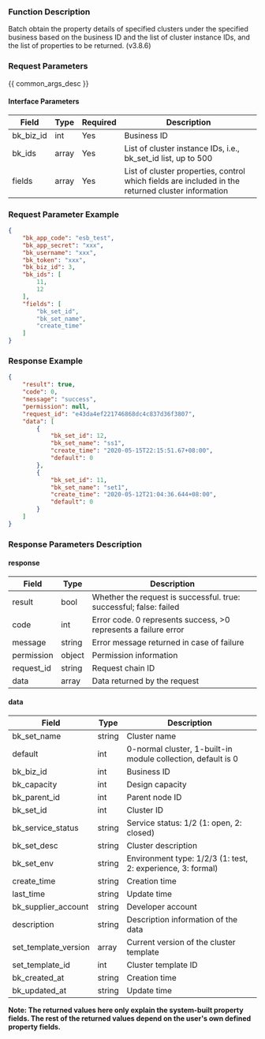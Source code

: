 ### Function Description

Batch obtain the property details of specified clusters under the specified business based on the business ID and the list of cluster instance IDs, and the list of properties to be returned. (v3.8.6)

### Request Parameters

{{ common_args_desc }}

#### Interface Parameters

| Field     | Type  | Required | Description                                                  |
| --------- | ----- | -------- | ------------------------------------------------------------ |
| bk_biz_id | int   | Yes      | Business ID                                                  |
| bk_ids    | array | Yes      | List of cluster instance IDs, i.e., bk_set_id list, up to 500 |
| fields    | array | Yes      | List of cluster properties, control which fields are included in the returned cluster information |

### Request Parameter Example

```json
{
    "bk_app_code": "esb_test",
    "bk_app_secret": "xxx",
    "bk_username": "xxx",
    "bk_token": "xxx",
    "bk_biz_id": 3,
    "bk_ids": [
        11,
        12
    ],
    "fields": [
        "bk_set_id",
        "bk_set_name",
        "create_time"
    ]
}
```

### Response Example

```json
{
    "result": true,
    "code": 0,
    "message": "success",
    "permission": null,
    "request_id": "e43da4ef221746868dc4c837d36f3807",
    "data": [
        {
            "bk_set_id": 12,
            "bk_set_name": "ss1",
            "create_time": "2020-05-15T22:15:51.67+08:00",
            "default": 0
        },
        {
            "bk_set_id": 11,
            "bk_set_name": "set1",
            "create_time": "2020-05-12T21:04:36.644+08:00",
            "default": 0
        }
    ]
}
```

### Response Parameters Description

#### response

| Field       | Type   | Description                                                  |
| ---------- | ------ | ------------------------------------------------------------ |
| result     | bool   | Whether the request is successful. true: successful; false: failed |
| code       | int    | Error code. 0 represents success, >0 represents a failure error |
| message    | string | Error message returned in case of failure                    |
| permission | object | Permission information                                       |
| request_id | string | Request chain ID                                             |
| data       | array  | Data returned by the request                                 |

#### data

| Field                | Type   | Description                                                  |
| -------------------- | ------ | ------------------------------------------------------------ |
| bk_set_name          | string | Cluster name                                                 |
| default              | int    | 0-normal cluster, 1-built-in module collection, default is 0 |
| bk_biz_id            | int    | Business ID                                                  |
| bk_capacity          | int    | Design capacity                                              |
| bk_parent_id         | int    | Parent node ID                                               |
| bk_set_id            | int    | Cluster ID                                                   |
| bk_service_status    | string | Service status: 1/2 (1: open, 2: closed)                     |
| bk_set_desc          | string | Cluster description                                          |
| bk_set_env           | string | Environment type: 1/2/3 (1: test, 2: experience, 3: formal)  |
| create_time          | string | Creation time                                                |
| last_time            | string | Update time                                                  |
| bk_supplier_account  | string | Developer account                                            |
| description          | string | Description information of the data                          |
| set_template_version | array  | Current version of the cluster template                      |
| set_template_id      | int    | Cluster template ID                                          |
| bk_created_at        | string | Creation time                                                |
| bk_updated_at        | string | Update time                                                  |

**Note: The returned values here only explain the system-built property fields. The rest of the returned values depend on the user's own defined property fields.**